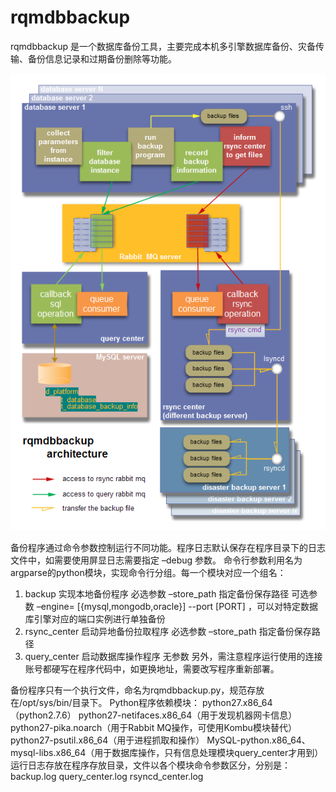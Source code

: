 rqmdbbackup
===========

rqmdbbackup 是一个数据库备份工具，主要完成本机多引擎数据库备份、灾备传输、备份信息记录和过期备份删除等功能。


![访问架构](architecture.png)


备份程序通过命令参数控制运行不同功能。程序日志默认保存在程序目录下的日志文件中，如需要使用屏显日志需要指定 –debug 参数。
命令行参数利用名为argparse的python模块，实现命令行分组。每一个模块对应一个组名：
1)	backup 实现本地备份程序
必选参数 –store_path 指定备份保存路径
可选参数 –engine= [{mysql,mongodb,oracle}]   --port [PORT] ，可以对特定数据库引擎对应的端口实例进行单独备份
2)	rsync_center 启动异地备份拉取程序
必选参数 –store_path 指定备份保存路径
3)	query_center 启动数据库操作程序
无参数
另外，需注意程序运行使用的连接账号都硬写在程序代码中，如更换地址，需要改写程序重新部署。



备份程序只有一个执行文件，命名为rqmdbbackup.py，规范存放在/opt/sys/bin/目录下。
Python程序依赖模块：
python27.x86_64（python2.7.6）
python27-netifaces.x86_64（用于发现机器网卡信息）
python27-pika.noarch（用于Rabbit MQ操作，可使用Kombu模块替代）
python27-psutil.x86_64（用于进程抓取和操作）
MySQL-python.x86_64、mysql-libs.x86_64（用于数据库操作，只有信息处理模块query_center才用到）
	运行日志存放在程序存放目录，文件以各个模块命令参数区分，分别是：backup.log query_center.log rsyncd_center.log
